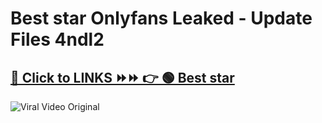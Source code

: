 
 # Best star Onlyfans Leaked - Update Files 4ndl2

## <h2><a href="https://clipsfans.com/Best_star&ref=git">🔗 Click to LINKS ⏩⏩ 👉 🟢 Best star </a></h2>

<a href="https://clipsfans.com/Best_star&ref=git" rel="nofollow" data-target="animated-image.originalLink"><img src="https://i.ibb.co.com/xMMVF88/686577567.gif" alt="Viral Video Original" style="max-width: 100%; display: inline-block;" data-target="animated-image.originalImage"></a>

